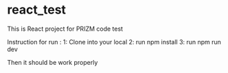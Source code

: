 # react_test
This is React project for PRIZM code test

Instruction for run :
1: Clone into your local 
2: run npm install 
3: run npm run dev

Then it should be work properly
